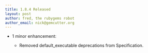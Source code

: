```yaml
---
title: 1.8.4 Released
layout: post
author: fred, the rubygems robot
author_email: nick@gemcutter.org
---
```


* 1 minor enhancement:

  * Removed default_executable deprecations from Specification.
